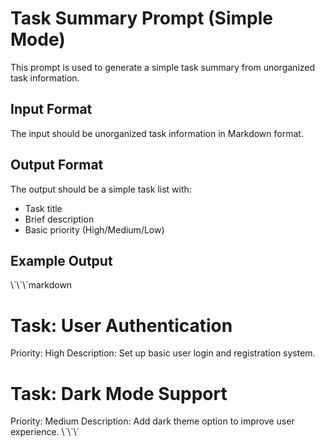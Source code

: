 # Task Summary Prompt (Simple Mode)

This prompt is used to generate a simple task summary from unorganized task information.

## Input Format

The input should be unorganized task information in Markdown format.

## Output Format

The output should be a simple task list with:

- Task title
- Brief description
- Basic priority (High/Medium/Low)

## Example Output

\\\`\\\`\\\`markdown

# Task: User Authentication

Priority: High Description: Set up basic user login and registration system.

# Task: Dark Mode Support

Priority: Medium Description: Add dark theme option to improve user experience. \\\`\\\`\\\`
